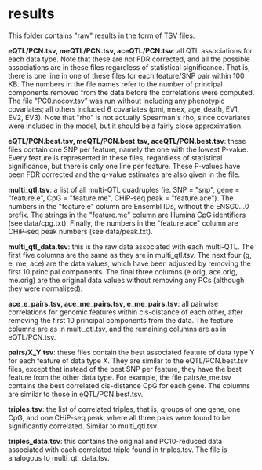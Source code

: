 results
=======

This folder contains "raw" results in the form of TSV files.

__eQTL/PCN.tsv, meQTL/PCN.tsv, aceQTL/PCN.tsv__: all QTL associations for each
data type. Note that these are not FDR corrected, and all the possible
associations are in these files regardless of statistical significance. That
is, there is one line in one of these files for each feature/SNP pair within
100 KB. The numbers in the file names refer to the number of principal
components removed from the data before the correlations were computed. The
file "PC0.nocov.tsv" was run without including any phenotypic covariates; all
others included 6 covariates (pmi, msex, age_death, EV1, EV2, EV3). Note that
"rho" is not actually Spearman's rho, since covariates were included in the
model, but it should be a fairly close approximation.

__eQTL/PCN.best.tsv, meQTL/PCN.best.tsv, aceQTL/PCN.best.tsv__: these files
contain one SNP per feature, namely the one with the lowest P-value. Every
feature is represented in these files, regardless of statistical significance,
but there is only one line per feature. These P-values have been FDR corrected
and the q-value estimates are also given in the file.

__multi_qtl.tsv__: a list of all multi-QTL quadruples (ie. SNP = "snp", gene =
"feature.e", CpG = "feature.me", CHiP-seq peak = "feature.ace"). The numbers in
the "feature.e" column are Ensembl IDs, without the ENSG0...0 prefix. The
strings in the "feature.me" column are Illumina CpG identifiers (see
data/cpg.txt).  Finally, the numbers in the "feature.ace" column are CHiP-seq
peak numbers (see data/peak.txt).

__multi_qtl_data.tsv__: this is the raw data associated with each multi-QTL.
The first five columns are the same as they are in multi_qtl.tsv. The next four
(g, e, me, ace) are the data values, which have been adjusted by removing the
first 10 principal components. The final three columns (e.orig, ace.orig,
me.orig) are the original data values without removing any PCs (although they
were normalized).

__ace_e_pairs.tsv, ace_me_pairs.tsv, e_me_pairs.tsv__: all pairwise
correlations for genomic features within cis-distance of each other, after
removing the first 10 principal components from the data. The feature columns
are as in multi_qtl.tsv, and the remaining columns are as in eQTL/PCN.tsv.

__pairs/X_Y.tsv__: these files contain the best associated feature of data type
Y for each feature of data type X. They are similar to the eQTL/PCN.best.tsv
files, except that instead of the best SNP per feature, they have the best
feature from the other data type. For example, the file pairs/e_me.tsv contains
the best correlated cis-distance CpG for each gene. The columns are similar to
those in eQTL/PCN.best.tsv. 

__triples.tsv__: the list of correlated triples, that is, groups of one gene,
one CpG, and one CHiP-seq peak, where all three pairs were found to be
significantly correlated. Similar to multi_qtl.tsv.

__triples_data.tsv__: this contains the original and PC10-reduced data
associated with each correlated triple found in triples.tsv. The file is
analogous to multi_qtl_data.tsv.
